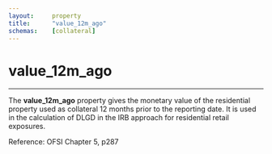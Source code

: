 ```yaml
---
layout:		property
title:		"value_12m_ago"
schemas:	[collateral]
---
```


# value_12m_ago

---

The **value_12m_ago** property gives the monetary value of the residential property used as collateral 12 months prior to the reporting date. It is used in the calculation of DLGD in the IRB approach for residential retail exposures.

Reference: OFSI Chapter 5, p287
